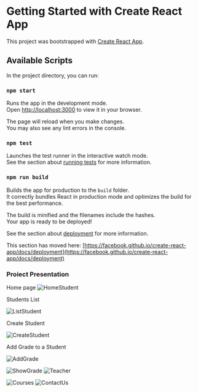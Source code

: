 # Getting Started with Create React App

This project was bootstrapped with [Create React App](https://github.com/facebook/create-react-app).

## Available Scripts

In the project directory, you can run:

### `npm start`

Runs the app in the development mode.\
Open [http://localhost:3000](http://localhost:3000) to view it in your browser.

The page will reload when you make changes.\
You may also see any lint errors in the console.

### `npm test`

Launches the test runner in the interactive watch mode.\
See the section about [running tests](https://facebook.github.io/create-react-app/docs/running-tests) for more information.

### `npm run build`

Builds the app for production to the `build` folder.\
It correctly bundles React in production mode and optimizes the build for the best performance.

The build is minified and the filenames include the hashes.\
Your app is ready to be deployed!

See the section about [deployment](https://facebook.github.io/create-react-app/docs/deployment) for more information.


This section has moved here: [https://facebook.github.io/create-react-app/docs/deployment](https://facebook.github.io/create-react-app/docs/deployment)

### Proiect Presentation 

Home page
![HomeStudent](https://github.com/robertfurdui26/ui-students/assets/125736128/95c49f0f-438a-438b-b7e4-27df658b3aef)

Students List

![ListStudent](https://github.com/robertfurdui26/ui-students/assets/125736128/6f46ae9f-37f9-4cb2-8f7a-fce272c7eb33)

Create Student

![CreateStudent](https://github.com/robertfurdui26/ui-students/assets/125736128/2e644b73-9382-4892-a696-b27cd78d91c9)

Add Grade to a Student

![AddGrade](https://github.com/robertfurdui26/ui-students/assets/125736128/94dbafcf-5896-428a-b116-80bd451b0c7b)

![ShowGrade](https://github.com/robertfurdui26/ui-students/assets/125736128/00b6f772-74ab-4b0d-9fc7-3814fbadabb9)
![Teacher](https://github.com/robertfurdui26/ui-students/assets/125736128/a3c0475c-52c0-4344-b91a-5954ec65b892)

![Courses](https://github.com/robertfurdui26/ui-students/assets/125736128/51f3054a-3263-4d77-8258-c0d381623208)
![ContactUs](https://github.com/robertfurdui26/ui-students/assets/125736128/488d9fcd-b342-40dd-b036-24d3d1bcf28c)
